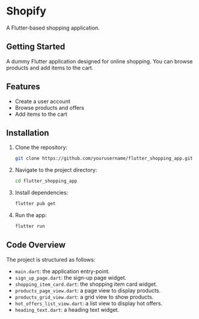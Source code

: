 # Shopify

A Flutter-based shopping application.

## Getting Started

A dummy Flutter application designed for online shopping. You can browse products and add items to the cart.

## Features

- Create a user account
- Browse products and offers
- Add items to the cart

## Installation

1. Clone the repository:
   ```sh
   git clone https://github.com/yourusername/flutter_shopping_app.git
   ```
2. Navigate to the project directory:
   ```sh
   cd flutter_shopping_app
   ```
3. Install dependencies:
   ```sh
   flutter pub get
   ```
4. Run the app:
   ```sh
   flutter run
   ```

## Code Overview

The project is structured as follows:

- `main.dart`: the application entry-point.
- `sign_up_page.dart`: the sign-up page widget.
- `shopping_item_card.dart`: the shopping item card widget.
- `products_page_view.dart`: a page view to display products.
- `products_grid_view.dart`: a grid view to show products.
- `hot_offers_list_view.dart`: a list view to display hot offers.
- `heading_text.dart`: a heading text widget.
